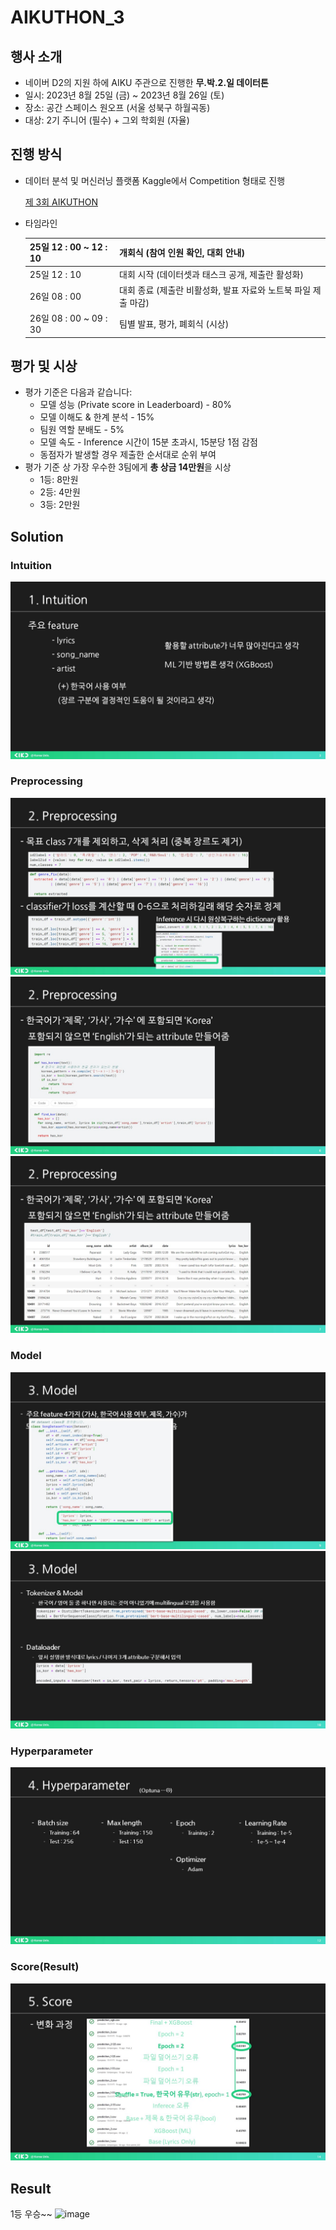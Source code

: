 # AIKUTHON_3

## 행사 소개

- 네이버 D2의 지원 하에 AIKU 주관으로 진행한 **무.박.2.일 데이터톤**
- 일시: 2023년 8월 25일 (금) ~ 2023년 8월 26일 (토)
- 장소: 공간 스페이스 원오프 (서울 성북구 하월곡동)
- 대상: 2기 주니어 (필수) + 그외 학회원 (자율)

## 진행 방식

- 데이터 분석 및 머신러닝 플랫폼 Kaggle에서 Competition 형태로 진행
    
    [제 3회 AIKUTHON](https://www.kaggle.com/competitions/3-aikuthon)
    
- 타임라인
    
    | 25일 12 : 00 ~ 12 : 10 | 개회식 (참여 인원 확인, 대회 안내) |
    | --- | --- |
    | 25일 12 : 10 | 대회 시작 (데이터셋과 태스크 공개, 제출란 활성화) |
    | 26일 08 : 00 | 대회 종료 (제출란 비활성화, 발표 자료와 노트북 파일 제출 마감) |
    | 26일 08 : 00 ~ 09 : 30 | 팀별 발표, 평가, 폐회식 (시상) |

## 평가 및 시상

- 평가 기준은 다음과 같습니다:
    - 모델 성능 (Private score in Leaderboard) - 80%
    - 모델 이해도 & 한계 분석 - 15%
    - 팀원 역할 분배도 - 5%
    - 모델 속도 - Inference 시간이 15분 초과시, 15분당 1점 감점
    - 동점자가 발생할 경우 제출한 순서대로 순위 부여
- 평가 기준 상 가장 우수한 3팀에게 **총 상금 14만원**을 시상
    - 1등: 8만원
    - 2등: 4만원
    - 3등: 2만원
 
## Solution

### Intuition
![슬라이드](./solution_ppt_image/슬라이드3.JPG)

### Preprocessing
![슬라이드](./solution_ppt_image/슬라이드5.JPG)
![슬라이드](./solution_ppt_image/슬라이드6.JPG)
![슬라이드](./solution_ppt_image/슬라이드7.JPG)

### Model
![슬라이드](./solution_ppt_image/슬라이드9.JPG)
![슬라이드](./solution_ppt_image/슬라이드10.JPG)

### Hyperparameter
![슬라이드](./solution_ppt_image/슬라이드12.JPG)

### Score(Result)
![슬라이드](./solution_ppt_image/슬라이드14.JPG)

## Result
1등 우승~~
<img width="922" alt="image" src="https://github.com/EuroMinyoung186/AIKUTHON_3/assets/62500006/70f7f16f-73cf-4256-b66e-a9c63378b0a1">
